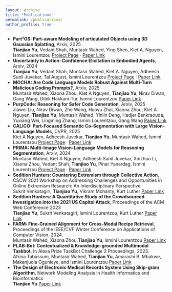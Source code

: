 ```yaml
---
layout: archive
title: "Publications"
permalink: /publications/
author_profile: true
---
```

- **Part²GS: Part-aware Modeling of articulated Objects using 3D Gaussian Splatting**, Arxiv, 2025 <br>
**Tianjiao Yu**, Vedant Shah, Muntasir Wahed, Ying Shen, Kiet A. Nguyen, Ismini Lourentzou
[Project Page](https://plan-lab.github.io/projects/part2gs/) · [Paper Link](https://arxiv.org/pdf/2506.17212v1)
- **Uncertainty in Action: Confidence Elicitation in Embodied Agents**, Arxiv, 2024 <br>
**Tianjiao Yu**, Vedant Shah, Muntasir Wahed, Kiet A. Nguyen, Adheesh Sunil Juvekar, Tal August, Ismini Lourentzou
[Project Page](https://plan-lab.github.io/projects/ece/) · [Paper Link](https://arxiv.org/pdf/2503.10628)
- **MOCHA: Are Code Language Models Robust Against Multi-Turn Malicious Coding Prompts?**, Arxiv, 2025 <br>
Muntasir Wahed, Xiaona Zhou, Kiet A Nguyen, **Tianjiao Yu**, Nirav Diwan, Gang Wang, Dilek Hakkani-Tür, Ismini Lourentzou
[Paper Link](https://arxiv.org/abs/2507.19598)
- **PurpCode: Reasoning for Safer Code Generation**, Arxiv, 2025 <br>
Jiawei Liu, Nirav Diwan, Zhe Wang, Haoyu Zhai, Xiaona Zhou, Kiet A Nguyen, **Tianjiao Yu**, Muntasir Wahed, Yinlin Deng, Hadjer Benkraouda, Yuxiang Wei, Lingming Zhang, Ismini Lourentzou, Gang Wang
[Paper Link](https://arxiv.org/abs/2507.19060)
- **CALICO: Part-Focused Semantic Co-Segmentation with Large Vision-Language Models**, CVPR, 2025 <br>
Kiet A Nguyen, Adheesh Juvekar, **Tianjiao Yu**, Muntasir Wahed, Ismini Lourentzou
[Project Page](https://plan-lab.github.io/projects/calico/) · [Paper Link](https://arxiv.org/pdf/2412.19331)
- **PRIMA: Multi-Image Vision-Language Models for Reasoning Segmentation**, Arxiv, 2024 <br>
Muntasir Wahed, Kiet A Nguyen, Adheesh Sunil Juvekar, Xinzhuo Li, Xiaona Zhou, Vedant Shah, **Tianjiao Yu**, Pinar Yanardag, Ismini Lourentzou
[Project Page](https://plan-lab.github.io/projects/prima/) · [Paper Link](https://arxiv.org/pdf/2412.15209) 
- **Sedition Hunters: Countering Extremism through Collective Action**, CSCW 2021 Workshop on Addressing Challenges and Opportunities in Online Extremism Research: An Interdisciplinary Perspective <br>
Sukrit Venkatagiri, **Tianjiao Yu**, Vikram Mohanty, Kurt Luther
[Paper Link](https://par.nsf.gov/servlets/purl/10315695)
- **Sedition Hunters: A Quantitative Study of the Crowdsourced Investigation into the 2021 US Capitol Attack**, Proceedings of the ACM Web Conference 2023 <br>
**Tianjiao Yu**, Sukrit Venkatagiri, Ismini Lourentzou, Kurt Luther 
[Paper Link](https://dl.acm.org/doi/pdf/10.1145/3543507.3583514)
- **FARM: Fine‐Grained Alignment for Cross‐Modal Recipe Retrieval**, Proceedings of the IEEE/CVF Winter Conference
on Applications of Computer Vision. 2024. <br>
Muntasir Wahed, Xiaona Zhou,**Tianjiao Yu**, Ismini Lourentzou
[Paper Link](https://openaccess.thecvf.com/content/WACV2024/html/Wahed_Fine-Grained_Alignment_for_Cross-Modal_Recipe_Retrieval_WACV_2024_paper.html)
- **PLAB‐Bot: Contextualized & Knowledge‐grounded Multimodal Taskbot**, In Alexa Prize TaskBot Challenge 2 Proceedings, 2023. <br>
Afrina Tabassum, Muntasir Wahed, **Tianjiao Yu**, Amarachi B. Mbakwe, Makanjuola Ogunleye, and Ismini Lourentzou
[Paper Link](https://www.amazon.science/alexa-prize/proceedings/plan-bot-contextualized-and-knowledge-grounded-multimodal-taskbot) 
- **The Design of Electronic Medical Records System Using Skip-gram Algorithm**, Network Modeling Analysis in Health Informatics and Bioinformatics <br>
**Tianjiao Yu** 
[Paper Link](https://link.springer.com/article/10.1007/s13721-020-00281-4)

<!-- {% if author.googlescholar %}
  You can also find my articles on <u><a href="{{author.googlescholar}}">my Google Scholar profile</a>.</u>
{% endif %}

{% include base_path %}

{% for post in site.publications reversed %}
  {% include archive-single.html %}
{% endfor %}
 -->
